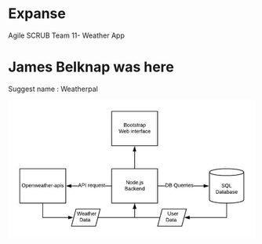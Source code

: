# Expanse
Agile SCRUB Team 11- Weather App
# James Belknap was here

Suggest name : Weatherpal

![Web App Diagram](weatherpal.jpeg)
